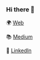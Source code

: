 ### Hi there 👋

🌍 [Web](https://dacape.dev/)

📚 [Medium](https://medium.com/@dacape.dev/)

👤 [LinkedIn](https://www.linkedin.com/in/daniel-carvajal-pelicano-54061b20/)

<!--
**dacape-dev/dacape-dev** is a ✨ _special_ ✨ repository because its `README.md` (this file) appears on your GitHub profile.

Here are some ideas to get you started:

- 🔭 I’m currently working on ...
- 🌱 I’m currently learning ...
- 👯 I’m looking to collaborate on ...
- 🤔 I’m looking for help with ...
- 💬 Ask me about ...
- 📫 How to reach me: ...
- 😄 Pronouns: ...
- ⚡ Fun fact: ...
-->
